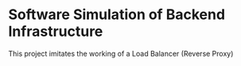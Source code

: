 # Software Simulation of Backend Infrastructure

This project imitates the working of a Load Balancer (Reverse Proxy)
